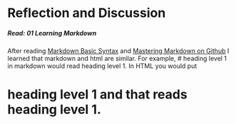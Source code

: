 # Reflection and Discussion
##### Read: 01 Learning Markdown
After reading [Markdown Basic Syntax](https://www.markdownguide.org/basic-syntax/) and [Mastering Markdown on Github](https://docs.github.com/en/github/writing-on-github/getting-started-with-writing-and-formatting-on-github/basic-writing-and-formatting-syntax) I learned that markdown and html are similar. 
For example, # heading level 1 in markdown would read heading level 1. 
In HTML you would put <h1>heading level 1</h> and that reads heading level 1.  
